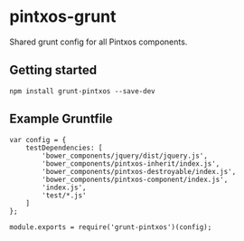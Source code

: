 # pintxos-grunt

Shared grunt config for all Pintxos components.

## Getting started

```
npm install grunt-pintxos --save-dev
```

## Example Gruntfile

```
var config = {
	testDependencies: [
		'bower_components/jquery/dist/jquery.js',
		'bower_components/pintxos-inherit/index.js',
		'bower_components/pintxos-destroyable/index.js',
		'bower_components/pintxos-component/index.js',
		'index.js',
		'test/*.js'
	]
};

module.exports = require('grunt-pintxos')(config);
```
